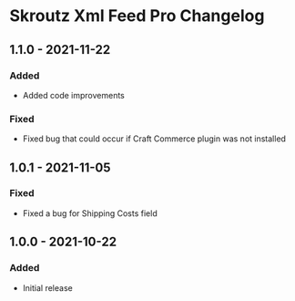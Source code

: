 # Skroutz Xml Feed Pro Changelog

## 1.1.0 - 2021-11-22
### Added
- Added code improvements

### Fixed
- Fixed bug that could occur if Craft Commerce plugin was not installed

## 1.0.1 - 2021-11-05
### Fixed
- Fixed a bug for Shipping Costs field

## 1.0.0 - 2021-10-22
### Added
- Initial release

